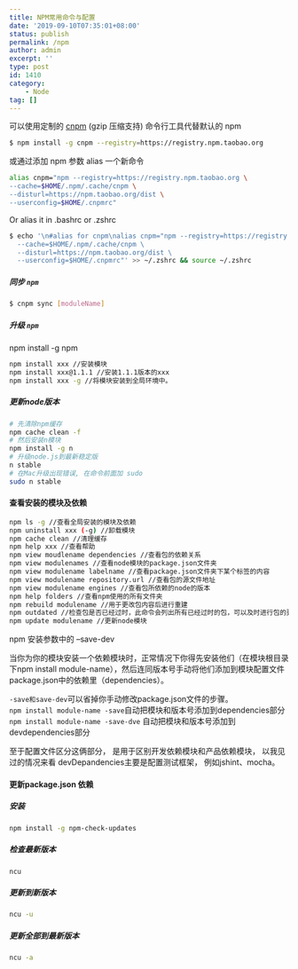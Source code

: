 ```yaml
---
title: NPM常用命令与配置
date: '2019-09-10T07:35:01+08:00'
status: publish
permalink: /npm
author: admin
excerpt: ''
type: post
id: 1410
category:
    - Node
tag: []
---
```

 可以使用定制的 [cnpm](https://github.com/cnpm/cnpm) (gzip 压缩支持) 命令行工具代替默认的 npm

```bash
$ npm install -g cnpm --registry=https://registry.npm.taobao.org
```

 或通过添加 npm 参数 alias 一个新命令

```bash
alias cnpm="npm --registry=https://registry.npm.taobao.org \
--cache=$HOME/.npm/.cache/cnpm \
--disturl=https://npm.taobao.org/dist \
--userconfig=$HOME/.cnpmrc"
```

Or alias it in .bashrc or .zshrc

```bash
$ echo '\n#alias for cnpm\nalias cnpm="npm --registry=https://registry.npm.taobao.org \
  --cache=$HOME/.npm/.cache/cnpm \
  --disturl=https://npm.taobao.org/dist \
  --userconfig=$HOME/.cnpmrc"' >> ~/.zshrc && source ~/.zshrc
```

##### 同步 `npm`

```bash
$ cnpm sync [moduleName]
```

##### 升级 `npm`

npm install -g npm

```bash
npm install xxx //安装模块
npm install xxx@1.1.1 //安装1.1.1版本的xxx
npm install xxx -g //将模块安装到全局环境中。
```

##### 更新node版本

```bash
# 先清除npm缓存
npm cache clean -f
# 然后安装n模块
npm install -g n
# 升级node.js到最新稳定版
n stable
# 在Mac升级出现错误, 在命令前面加 sudo
sudo n stable         
```

#### 查看安装的模块及依赖

```bash
npm ls -g //查看全局安装的模块及依赖
npm uninstall xxx (-g) //卸载模块
npm cache clean //清理缓存
npm help xxx //查看帮助
npm view moudlename dependencies //查看包的依赖关系
npm view modulenames //查看node模块的package.json文件夹
npm view modulename labelname //查看package.json文件夹下某个标签的内容
npm view modulename repository.url //查看包的源文件地址
npm view modulename engines //查看包所依赖的node的版本
npm help folders //查看npm使用的所有文件夹
npm rebuild modulename //用于更改包内容后进行重建
npm outdated //检查包是否已经过时，此命令会列出所有已经过时的包，可以及时进行包的更新
npm update modulename //更新node模块
```

npm 安装参数中的 –save-dev

当你为你的模块安装一个依赖模块时，正常情况下你得先安装他们（在模块根目录下npm install module-name），然后连同版本号手动将他们添加到模块配置文件package.json中的依赖里（dependencies）。

`-save和save-dev`可以省掉你手动修改package.json文件的步骤。  
`npm install module-name -save`自动把模块和版本号添加到dependencies部分  
`npm install module-name -save-dve` 自动把模块和版本号添加到devdependencies部分

至于配置文件区分这俩部分， 是用于区别开发依赖模块和产品依赖模块， 以我见过的情况来看 devDepandencies主要是配置测试框架， 例如jshint、mocha。

#### 更新package.json 依赖

##### 安装

```bash
npm install -g npm-check-updates
```

##### 检查最新版本

```bash
ncu
```

##### 更新到新版本

```bash
ncu -u 
```

##### 更新全部到最新版本

```bash
ncu -a
```